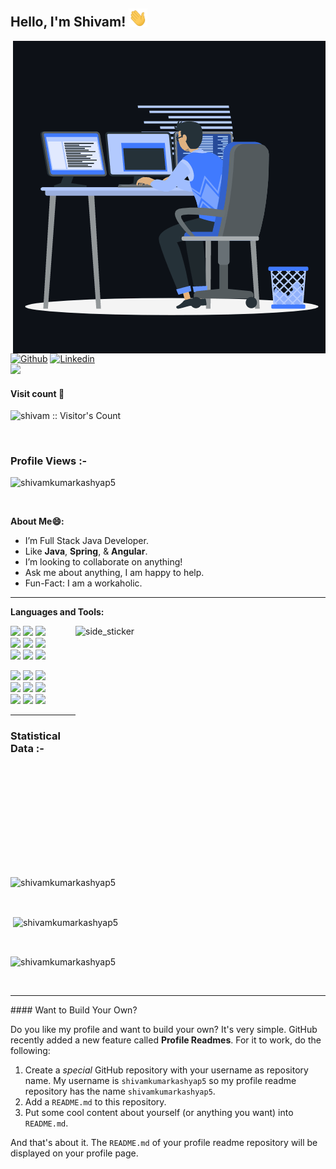 
<!-- Your title 👋-->
## Hello, I'm Shivam! <img src="https://github.com/shivamkumarkashyap5/GIFs/blob/master/Hi.gif" width="30px">
<p><img align="right" src="https://github.com/shivamkumarkashyap5/GIFs/blob/master/sd.gif" alt="shivam" /></p>
<!-- Your badges
You can use the website to generate badges: https://shields.io/
-->

[![Github](https://img.shields.io/badge/-Github-000?style=flat&logo=Github&logoColor=white)](https://github.com/shivamkumarkashyap5)
[![Linkedin](https://img.shields.io/badge/-LinkedIn-blue?style=flat&logo=Linkedin&logoColor=white)](https://www.linkedin.com/in/shivamkumarkashyap/)
<br/>
<img src="https://media.giphy.com/media/gH3LO09IOiZIqePwv9/giphy.gif" width="100" /> 
&nbsp;

<h4 align="left">Visit count 👀</h4>
<p align="left"><img src="https://profile-counter.glitch.me/{shivamkumarkashyap5}/count.svg" alt="shivam :: Visitor's Count" /></p>

<br/>
<p align="right"> <h3>Profile Views :-</h3> <img src="https://komarev.com/ghpvc/?username=shivamkumarkashyap5&label=Profile%20views&color=0e75b6&style=flat"
    alt="shivamkumarkashyap5" /> 
  </p>

<br>

<!-- Talking about you -->
**About Me😄:**

- I’m Full Stack Java Developer.
- Like __Java__, __Spring__, & __Angular__.
- I’m looking to collaborate on anything!
- Ask me about anything, I am happy to help.
- Fun-Fact: I am a workaholic.


---

**Languages and Tools:**

<p><img align="right" width=400px height=400px alt="side_sticker" src="https://media.giphy.com/media/TEnXkcsHrP4YedChhA/giphy.gif" />
  
  <code><img width="15%" src="https://www.vectorlogo.zone/logos/java/java-ar21.svg"></code>
  <code><img width="15%" src="https://www.vectorlogo.zone/logos/typescriptlang/typescriptlang-ar21.svg"></code>
  <code><img width="15%" src="https://www.vectorlogo.zone/logos/python/python-ar21.svg"></code>
  <br />
  <code><img width="15%" src="https://www.vectorlogo.zone/logos/angular/angular-ar21.svg"></code>
  <code><img width="15%" src="https://www.vectorlogo.zone/logos/hibernate/hibernate-ar21.svg"></code>
  <code><img width="15%" src="https://www.vectorlogo.zone/logos/getbootstrap/getbootstrap-ar21.svg"></code>
  <br />
  <code><img width="15%" src="https://www.vectorlogo.zone/logos/nodejs/nodejs-ar21.svg"></code>
  <code><img width="15%" src="https://www.vectorlogo.zone/logos/springio/springio-ar21.svg"></code>
  <code><img width="15%" src="https://www.vectorlogo.zone/logos/javascript/javascript-ar21.svg"></code>
  <br />

  <code><img width="15%" src="https://www.vectorlogo.zone/logos/mysql/mysql-ar21.svg"></code>
  <code><img width="15%" src="https://www.vectorlogo.zone/logos/postgresql/postgresql-ar21.svg"></code>
  <code><img width="15%" src="https://www.vectorlogo.zone/logos/atlassian_jira/atlassian_jira-ar21.svg"></code>
   <br />
  <code><img width="15%" src="https://www.vectorlogo.zone/logos/getpostman/getpostman-ar21.svg"></code>
  <code><img width="15%" src="https://www.vectorlogo.zone/logos/oracle/oracle-ar21.svg"></code>
  <code><img width="15%" src="https://www.vectorlogo.zone/logos/eclipse/eclipse-ar21.svg"></code>
  <br />
  <code><img width="15%" src="https://www.vectorlogo.zone/logos/visualstudio_code/visualstudio_code-ar21.svg"></code>
  <code><img width="15%" src="https://www.vectorlogo.zone/logos/firebase/firebase-ar21.svg"></code>
  <code><img width="15%" src="https://www.vectorlogo.zone/logos/dotnet/dotnet-ar21.svg"></code>
  <br />
  
</p>

---
<h3>Statistical Data :-</h3>
<p><img align="center"
    src="https://github-readme-stats.vercel.app/api/top-langs?username=shivamkumarkashyap5&show_icons=true&locale=en&layout=compact&theme=dark&hide_border=true"
    alt="shivamkumarkashyap5" /></p>

<br>

<p>&nbsp;<img align="center" src="https://github-readme-stats.vercel.app/api?username=shivamkumarkashyap5&show_icons=true&theme=dark&hide_border=true&locale=en"
    alt="shivamkumarkashyap5" /></p>

<br>

<p><img align="center" src="https://github-readme-streak-stats.herokuapp.com/?user=shivamkumarkashyap5&theme=dark&hide_border=true" alt="shivamkumarkashyap5" /></p>

<br>

<hr>
#### Want to Build Your Own?

Do you like my profile and want to build your own? It's very simple. GitHub recently added a new feature called **Profile Readmes**. For it to work, do the following:

1. Create a *special* GitHub repository with your username as repository name. My username is `shivamkumarkashyap5` so my profile readme repository has the name `shivamkumarkashyap5`.
1. Add a `README.md` to this repository.
1. Put some cool content about yourself (or anything you want) into `README.md`.

And that's about it. The `README.md` of your profile readme repository will be displayed on your profile page. 
